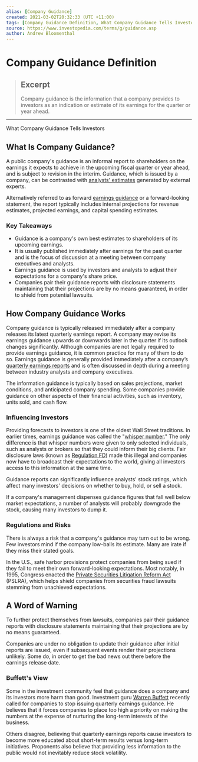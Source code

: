 ```yaml
---
alias: [Company Guidance]
created: 2021-03-02T20:32:33 (UTC +11:00)
tags: [Company Guidance Definition, What Company Guidance Tells Investors]
source: https://www.investopedia.com/terms/g/guidance.asp
author: Andrew Bloomenthal
---
```


# Company Guidance Definition

> ## Excerpt
> Company guidance is the information that a company provides to investors as an indication or estimate of its earnings for the quarter or year ahead.

---

What Company Guidance Tells Investors
## What Is Company Guidance?

A public company's guidance is an informal report to shareholders on the earnings it expects to achieve in the upcoming fiscal quarter or year ahead, and is subject to revision in the interim. Guidance, which is issued by a company, can be contrasted with [analysts' estimates](https://www.investopedia.com/terms/c/consensusestimate.asp) generated by external experts.

Alternatively referred to as forward [earnings guidance](https://www.investopedia.com/articles/analyst/03/012903.asp) or a forward-looking statement, the report typically includes internal projections for revenue estimates, projected earnings, and capital spending estimates.

### Key Takeaways

-   Guidance is a company's own best estimates to shareholders of its upcoming earnings.
-   It is usually published immediately after earnings for the past quarter and is the focus of discussion at a meeting between company executives and analysts.
-   Earnings guidance is used by investors and analysts to adjust their expectations for a company's share price.
-   Companies pair their guidance reports with disclosure statements maintaining that their projections are by no means guaranteed, in order to shield from potential lawsuits.

## How Company Guidance Works

Company guidance is typically released immediately after a company releases its latest quarterly earnings report. A company may revise its earnings guidance upwards or downwards later in the quarter if its outlook changes significantly. Although companies are not legally required to provide earnings guidance, it is common practice for many of them to do so. Earnings guidance is generally provided immediately after a company’s [quarterly earnings reports](https://www.investopedia.com/terms/e/earningsreport.asp) and is often discussed in depth during a meeting between industry analysts and company executives.

The information guidance is typically based on sales projections, market conditions, and anticipated company spending. Some companies provide guidance on other aspects of their financial activities, such as inventory, units sold, and cash flow.

### Influencing Investors

Providing forecasts to investors is one of the oldest Wall Street traditions. In earlier times, earnings guidance was called the "[whisper number](https://www.investopedia.com/terms/w/whispernumber.asp)." The only difference is that whisper numbers were given to only selected individuals, such as analysts or brokers so that they could inform their big clients. Fair disclosure laws (known as [Regulation FD](https://www.investopedia.com/terms/r/regulationfd.asp)) made this illegal and companies now have to broadcast their expectations to the world, giving all investors access to this information at the same time.

Guidance reports can significantly influence analysts' stock ratings, which affect many investors' decisions on whether to buy, hold, or sell a stock.

If a company's management dispenses guidance figures that fall well below market expectations, a number of analysts will probably downgrade the stock, causing many investors to dump it.

### Regulations and Risks

There is always a risk that a company's guidance may turn out to be wrong. Few investors mind if the company low-balls its estimate. Many are irate if they miss their stated goals.

In the U.S., safe harbor provisions protect companies from being sued if they fail to meet their own forward-looking expectations. Most notably, in 1995, Congress enacted the [Private Securities Litigation Reform Act](https://www.investopedia.com/terms/p/pslra.asp) (PSLRA), which helps shield companies from securities fraud lawsuits stemming from unachieved expectations.

## A Word of Warning

To further protect themselves from lawsuits, companies pair their guidance reports with disclosure statements maintaining that their projections are by no means guaranteed.

Companies are under no obligation to update their guidance after initial reports are issued, even if subsequent events render their projections unlikely. Some do, in order to get the bad news out there before the earnings release date.

### Buffett's View

Some in the investment community feel that guidance does a company and its investors more harm than good. Investment guru [Warren Buffett](https://www.investopedia.com/articles/01/071801.asp) recently called for companies to stop issuing quarterly earnings guidance. He believes that it forces companies to place too high a priority on making the numbers at the expense of nurturing the long-term interests of the business.

Others disagree, believing that quarterly earnings reports cause investors to become more educated about short-term results versus long-term initiatives. Proponents also believe that providing less information to the public would not inevitably reduce stock volatility.
